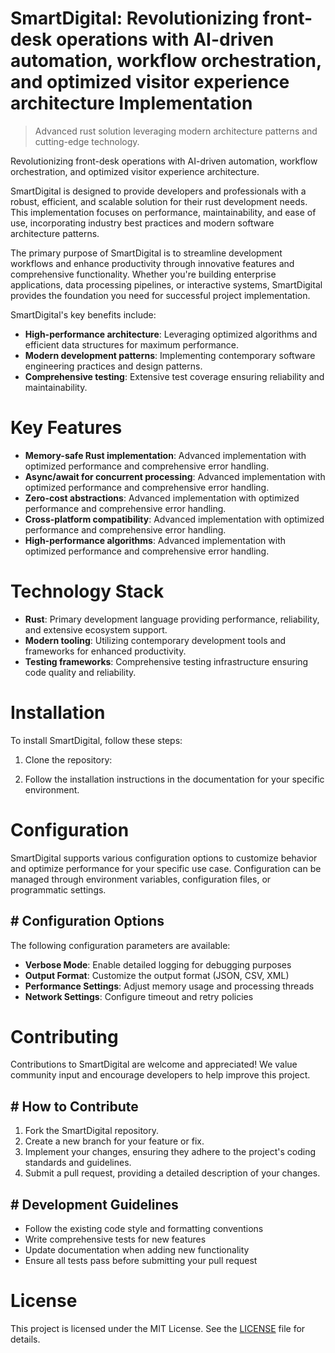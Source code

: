 <!-- fallback_SmartDigital_20250802201045_75162 -->

# SmartDigital: Revolutionizing front-desk operations with AI-driven automation, workflow orchestration, and optimized visitor experience architecture Implementation
> Advanced rust solution leveraging modern architecture patterns and cutting-edge technology.

Revolutionizing front-desk operations with AI-driven automation, workflow orchestration, and optimized visitor experience architecture.

SmartDigital is designed to provide developers and professionals with a robust, efficient, and scalable solution for their rust development needs. This implementation focuses on performance, maintainability, and ease of use, incorporating industry best practices and modern software architecture patterns.

The primary purpose of SmartDigital is to streamline development workflows and enhance productivity through innovative features and comprehensive functionality. Whether you're building enterprise applications, data processing pipelines, or interactive systems, SmartDigital provides the foundation you need for successful project implementation.

SmartDigital's key benefits include:

* **High-performance architecture**: Leveraging optimized algorithms and efficient data structures for maximum performance.
* **Modern development patterns**: Implementing contemporary software engineering practices and design patterns.
* **Comprehensive testing**: Extensive test coverage ensuring reliability and maintainability.

# Key Features

* **Memory-safe Rust implementation**: Advanced implementation with optimized performance and comprehensive error handling.
* **Async/await for concurrent processing**: Advanced implementation with optimized performance and comprehensive error handling.
* **Zero-cost abstractions**: Advanced implementation with optimized performance and comprehensive error handling.
* **Cross-platform compatibility**: Advanced implementation with optimized performance and comprehensive error handling.
* **High-performance algorithms**: Advanced implementation with optimized performance and comprehensive error handling.

# Technology Stack

* **Rust**: Primary development language providing performance, reliability, and extensive ecosystem support.
* **Modern tooling**: Utilizing contemporary development tools and frameworks for enhanced productivity.
* **Testing frameworks**: Comprehensive testing infrastructure ensuring code quality and reliability.

# Installation

To install SmartDigital, follow these steps:

1. Clone the repository:


2. Follow the installation instructions in the documentation for your specific environment.

# Configuration

SmartDigital supports various configuration options to customize behavior and optimize performance for your specific use case. Configuration can be managed through environment variables, configuration files, or programmatic settings.

## # Configuration Options

The following configuration parameters are available:

* **Verbose Mode**: Enable detailed logging for debugging purposes
* **Output Format**: Customize the output format (JSON, CSV, XML)
* **Performance Settings**: Adjust memory usage and processing threads
* **Network Settings**: Configure timeout and retry policies

# Contributing

Contributions to SmartDigital are welcome and appreciated! We value community input and encourage developers to help improve this project.

## # How to Contribute

1. Fork the SmartDigital repository.
2. Create a new branch for your feature or fix.
3. Implement your changes, ensuring they adhere to the project's coding standards and guidelines.
4. Submit a pull request, providing a detailed description of your changes.

## # Development Guidelines

* Follow the existing code style and formatting conventions
* Write comprehensive tests for new features
* Update documentation when adding new functionality
* Ensure all tests pass before submitting your pull request

# License

This project is licensed under the MIT License. See the [LICENSE](https://github.com/cerenyilmazjinx/SmartDigital/blob/main/LICENSE) file for details.
